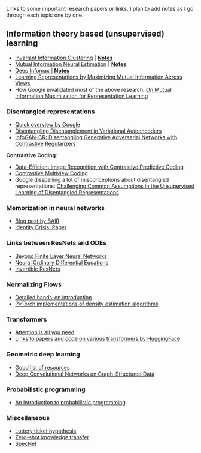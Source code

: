 Links to some important research papers or links. I plan to add notes as I go through each topic one by one.


## Information theory based (unsupervised) learning
* [Invariant Information Clustering](https://arxiv.org/abs/1807.06653) | [__Notes__](https://github.com/vinsis/math-and-ml-notes/blob/master/notes/iic.md)
* [Mutual Information Neural Estimation](https://arxiv.org/abs/1801.04062) | [__Notes__](https://github.com/vinsis/math-and-ml-notes/blob/master/notes/mine.md)
* [Deep Infomax](https://arxiv.org/abs/1808.06670) | [__Notes__](https://github.com/vinsis/math-and-ml-notes/blob/master/notes/deepinfomax.md)
* [Learning Representations by Maximizing Mutual Information Across Views](https://arxiv.org/abs/1906.00910)
* How Google invalidated most of the above research: [On Mutual Information Maximization for Representation Learning](https://arxiv.org/abs/1907.13625)

### Disentangled representations
* [Quick overview by Google](https://ai.googleblog.com/2019/04/evaluating-unsupervised-learning-of.html)
* [Disentangling Disentanglement in Variational Autoencoders](https://arxiv.org/abs/1812.02833)
* [InfoGAN-CR: Disentangling Generative Adversarial Networks with Contrastive Regularizers](https://arxiv.org/abs/1906.06034)

__Contrastive Coding__:
* [Data-Efficient Image Recognition with Contrastive Predictive Coding](https://arxiv.org/abs/1905.09272)
* [Contrastive Multiview Coding](https://arxiv.org/abs/1906.05849)
* Google disspelling a lot of misconceptions about disentangled representations: [Challenging Common Assumptions in the Unsupervised Learning of Disentangled Representations](https://arxiv.org/abs/1811.12359)

### Memorization in neural networks
* [Blog post by BAIR](https://bair.berkeley.edu/blog/2019/08/13/memorization/)
* [Identity Crisis: Paper](https://arxiv.org/abs/1902.04698)

### Links between ResNets and ODEs
* [Beyond Finite Layer Neural Networks](https://arxiv.org/pdf/1710.10121.pdf)
* [Neural Ordinary Differential Equations](https://arxiv.org/pdf/1806.07366.pdf)
* [Invertible ResNets](https://arxiv.org/pdf/1811.00995.pdf)

### Normalizing Flows
* [Detailed hands-on introduction](https://github.com/acids-ircam/pytorch_flows)
* [PyTorch implementations of density estimation algorithms](https://github.com/kamenbliznashki/normalizing_flows)

### Transformers
* [Attention is all you need](https://arxiv.org/abs/1706.03762)
* [Links to papers and code on various transformers by HuggingFace](https://github.com/huggingface/transformers)

### Geometric deep learning
* [Good list of resources](http://geometricdeeplearning.com/)
* [Deep Convolutional Networks on Graph-Structured Data](https://arxiv.org/abs/1506.05163)

### Probabilistic programming
* [An introduction to probabilistic programming](https://arxiv.org/abs/1809.10756)

### Miscellaneous
* [Lottery ticket hypothesis](http://news.mit.edu/2019/smarter-training-neural-networks-0506)
* [Zero-shot knowledge transfer](https://arxiv.org/abs/1905.09768)
* [SpecNet](https://arxiv.org/abs/1905.10915)

